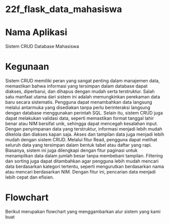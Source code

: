 # 22f_flask_data_mahasiswa
# Nama Aplikasi
Sistem CRUD Database Mahasiswa
# Kegunaan
Sistem CRUD memiliki peran yang sangat penting dalam manajemen data, memastikan bahwa informasi yang tersimpan dalam database dapat diakses, diperbarui, dan dihapus dengan mudah serta terstruktur. Salah satu manfaat utama dari sistem ini adalah memungkinkan perekaman data baru secara sistematis. Pengguna dapat menambahkan data langsung melalui antarmuka yang disediakan tanpa perlu berinteraksi langsung dengan database menggunakan perintah SQL. Selain itu, sistem CRUD juga dapat melakukan validasi data, seperti memastikan format tanggal lahir benar atau NIM bersifat unik, sehingga dapat mencegah kesalahan input. Dengan penyimpanan data yang terstruktur, informasi menjadi lebih mudah dikelola dan diakses kapan saja.
Akses dan tampilan data juga menjadi lebih mudah dengan sistem CRUD. Melalui fitur Read, pengguna dapat melihat seluruh data yang tersimpan dalam bentuk tabel atau daftar yang rapi. Biasanya, sistem ini juga dilengkapi dengan fitur paginasi untuk menampilkan data dalam jumlah besar tanpa membebani tampilan. Filtering dan sorting juga dapat ditambahkan agar pengguna lebih mudah mencari data berdasarkan kategori tertentu, seperti mengurutkan berdasarkan nama atau mencari berdasarkan NIM. Dengan fitur ini, pencarian data menjadi lebih cepat dan efisien.
# Flowchart
Berikut merupakan flowchart yang menggambarkan alur sistem yang kami buat

